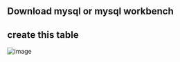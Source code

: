 
## Download mysql or mysql workbench
##  create this table
![image](https://github.com/csubham2370/Major-Project-using-ML-and-Python-Framework-Flask/assets/144363196/1b433e1b-dcc0-44c5-8773-6f3445c9a627)
